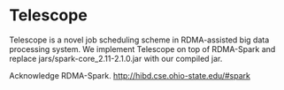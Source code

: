 # Telescope

Telescope is a  novel  job scheduling scheme in RDMA-assisted big data processing system. We  implement  Telescope  on  top  of  RDMA-Spark and replace jars/spark-core_2.11-2.1.0.jar with our compiled jar.

Acknowledge
RDMA-Spark. <http://hibd.cse.ohio-state.edu/#spark>
